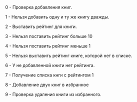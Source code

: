 0 - Проверка добавления книг.

1 - Нельзя добавить одну и ту же книгу дважды.

2 - Выставить рейтинг для книги.

3 - Нельзя поставить рейтинг больше 10

4 - Нельзя поставить рейтинг меньше 1

5 - Нельзя выставить рейтинг книге, которой нет в списке.

6 - У не добавленной книги нет рейтинга.

7 - Получение списка кнги с рейтингом 1

8 - Добавление двух книг в избранное

9 - Проверка удаления книги из избранного.